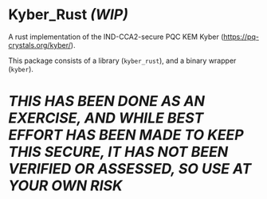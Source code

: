 # Kyber_Rust _(WIP)_

A rust implementation of the IND-CCA2-secure PQC KEM Kyber (https://pq-crystals.org/kyber/).

This package consists of a library (`kyber_rust`), and a binary wrapper (`kyber`).

# _THIS HAS BEEN DONE AS AN EXERCISE, AND WHILE BEST EFFORT HAS BEEN MADE TO KEEP THIS SECURE, IT HAS NOT BEEN VERIFIED OR ASSESSED, SO USE AT YOUR OWN RISK_


